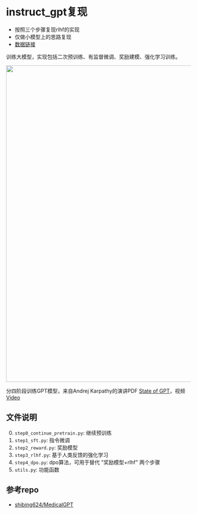 # instruct_gpt复现

- 按照三个步骤复现rlhf的实现
- 仅做小模型上的思路复现
- [数据链接](https://github.com/shibing624/MedicalGPT/tree/main/data)


训练大模型，实现包括二次预训练、有监督微调、奖励建模、强化学习训练。

<img src="https://github.com/Tongjilibo/quickllm/blob/master/docs/pics/GPT_Training.jpg" width="860" />

分四阶段训练GPT模型，来自Andrej Karpathy的演讲PDF [State of GPT](https://karpathy.ai/stateofgpt.pdf)，视频 [Video](https://build.microsoft.com/en-US/sessions/db3f4859-cd30-4445-a0cd-553c3304f8e2)


## 文件说明
0. `step0_continue_pretrain.py`: 继续预训练
1. `step1_sft.py`: 指令微调
2. `step2_reward.py`: 奖励模型
3. `step3_rlhf.py`: 基于人类反馈的强化学习
4. `step4_dpo.py`: dpo算法，可用于替代 "奖励模型+rlhf" 两个步骤
5. `utils.py`: 功能函数


## 参考repo
- [shibing624/MedicalGPT](https://github.com/shibing624/MedicalGPT)